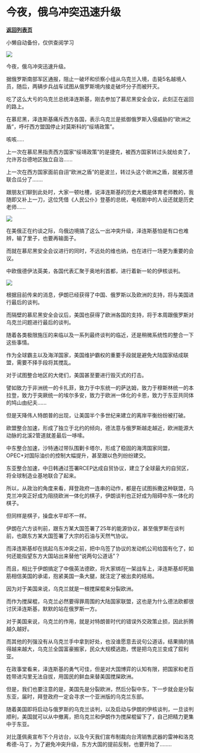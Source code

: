 # 今夜，俄乌冲突迅速升级

[**返回列表页**](/gzh/政事堂2019)

小懒自动备份，仅供查阅学习

![](https://mmbiz.qpic.cn/mmbiz/rxhS23yu8cPBoNxOAGE3u6a7VvAJcCs0Zvw2nSib7ZzYmV06zF7iaPMibulCupL7htib2SZudgib3XDFYpjIebicMEZQ/640?wx_fmt=other)

  

今夜，俄乌冲突迅速升级。

  

据俄罗斯南部军区通报，阻止一破坏和侦察小组从乌克兰入境，击毙5名越境人员，随后，两辆步兵战车试图从俄罗斯境内接走破坏分子而被歼灭。

  

吃了这么大亏的乌克兰总统泽连斯基，刚去参加了慕尼黑安全会议，此刻正在返回的路上。  

  

在慕尼黑，泽连斯基痛斥西方各国，表示乌克兰是抵御俄罗斯入侵威胁的“欧洲之盾”，呼吁西方盟国停止对莫斯科的“绥靖政策”。

  

咳咳.....  

  

上一次在慕尼黑指责西方国家“绥靖政策”的是捷克，被西方国家转过头就给卖了，允许苏台德地区独立自治......

  

上一次在西方国家面前自诩“欧洲之盾”的是波兰，转过头这个欧洲之盾，就被苏德联合瓜分了.......

  

跟朋友们聊到此处时，大家一顿吐槽，说泽连斯基的历史大概是体育老师教的，我随即又补上一刀，这位凭借《人民公仆》登基的总统，电视剧中的人设还就是历史老师......

  

![](https://mmbiz.qpic.cn/mmbiz_jpg/rxhS23yu8cPBoNxOAGE3u6a7VvAJcCs0dA1CQNSGkibK2SviaiaibmicDcysRMHibhYRKVslEtibic1xhSjHSoRZwhQT8Q/640?wx_fmt=jpeg)

  

在美俄正在约谈之际，乌俄边境搞了这么一出冲突升级，泽连斯基怕是有口也难辨，输了里子，也要再输面子。  

  

而就在慕尼黑安全会议进行的同时，不远处的维也纳，也在进行一场更为重要的会议。

  

中欧俄德伊法英美，各国代表汇聚于奥地利首都，进行着新一轮的伊核谈判。

  

![](https://mmbiz.qpic.cn/mmbiz_png/rxhS23yu8cPBoNxOAGE3u6a7VvAJcCs0ibVS7PZ1mia3CobT4w1FfwSbRz6DhgZzdsicSl4eyxZ5xlIHwg0ibJSONA/640?wx_fmt=png)

  

根据目前传来的消息，伊朗已经获得了中国、俄罗斯以及欧洲的支持，将与美国进行最后的谈判。  

  

而隔壁的慕尼黑安全会议后，美国也获得了欧洲各国的支持，将于本周跟俄罗斯对乌克兰问题进行最后的谈判。

  

随着各类极限施压的来临以及一系列最终谈判的临近，还是稍微系统性的整合一下这些事情。  

  

作为全球霸主以及海洋国家，美国维护霸权的重要手段就是避免大陆国家结成联盟，需要不择手段将其搅乱。

  

对于试图整合地区的大佬们，美国甚至要进行毁灭式的打击。

  

譬如致力于非洲统一的卡扎菲，致力于中东统一的萨达姆，致力于穆斯林统一的本拉登，致力于突厥统一的埃尔多安，致力于欧洲一体化的卡恩，致力于东亚共同体的鸠山由纪夫......

  

但是天降伟人特朗普的出现，让美国半个多世纪来建立的离岸平衡纷纷被打破。  

  

欧盟整合加速，形成了独立于北约的倾向，德法意与俄罗斯越走越近，欧洲能源大动脉的北溪2管道就差最后一哆嗦。

  

中东整合加速，沙特通过带队围剿卡塔尔，形成了稳固的海湾国家同盟，OPEC+对国际油价的控制大幅提升，甚至跟以色列纷纷建交。  
  

东亚整合加速，中日韩通过签署RCEP达成自贸协议，建立了全球最大的自贸区，将全球制造业基地联合了起来。

  

所以，从政治的角度来看，拜登政府一连串的动作，都是在试图拆撒这种联盟，乌克兰冲突正好成为阻挠欧洲一体化的棋子，伊朗谈判也正好成为阻碍中东一体化的棋子。

  

但同样是棋子，操盘水平却不一样。

  

伊朗在六方谈判前，跟东方某大国签署了25年的能源协议，甚至俄罗斯在谈判前，也跟东方某大国签署了大宗的石油与天然气协议。

  

而泽连斯基却在挑起乌东冲突之前，把中乌签了协议的发动机公司给国有化了，如何还能指望东方大国站出来替他“说两句公道话”？

  

而且，相比于伊朗搞定了中俄英法德欧，将大家绑在一架战车上，泽连斯基却死脑筋相信美国的承诺，抱紧美国一条大腿，就注定了被出卖的结局。

  

因为对于美国来说，乌克兰就是一根搅屎棍来分裂欧洲。

  

而作为搅屎棍，乌克兰必然要得罪周围的大陆国家联盟，这也是为什么德法欧都很讨厌泽连斯基，默默的站在俄罗斯一方。

  

对于美国来说，乌克兰的作用，就是对特朗普时代的错误外交政策止损，因此折腾越久越好。

  

而其他的列强没有从乌克兰手中拿到好处，也没谁愿意去说句公道话，结果搞的搞得越来越大，乌克兰全国富豪搬家，民众大规模逃跑，愣是把乌克兰变成了叙利亚。  

  

在政事堂看来，泽连斯基的勇气可佳，但是对大国博弈的认知有限，把国家和老百姓带进沟里无法自拔，用国民的鲜血来替美国搅屎欧洲。

  

但是，我们也要注意的是，美国先是分裂欧洲，然后分裂中东，下一步就会是分裂东亚，届时，拜登政府一定会寻求一个亚洲版的乌克兰东部。  

  

随着美国即将启动与俄罗斯的乌克兰谈判，以及启动与伊朗的伊核谈判，一旦谈判顺利，美国就可以从中撤离，把乌克兰和伊朗作为搅屎棍留下了，自己把精力更集中于东亚。  

  

对比蓬佩奥宣布下个月访台，以及今天我们宣布制裁向台湾销售武器的雷神和洛克希德-马丁，为了避免冲突升级，东方大国的提前反制，也要开始了........

  

